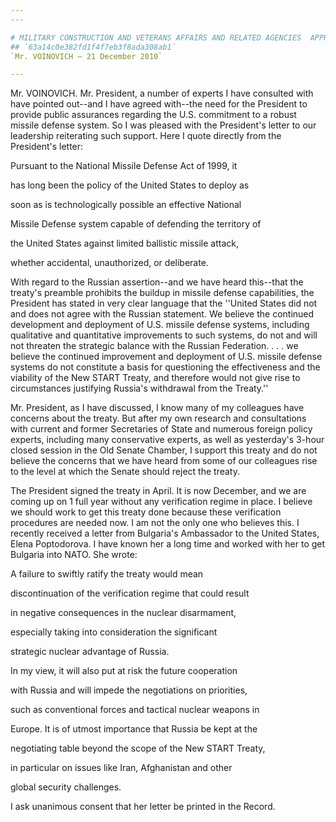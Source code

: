 ```yaml
---
---

# MILITARY CONSTRUCTION AND VETERANS AFFAIRS AND RELATED AGENCIES  APPROPRIATIONS ACT, 2010
## `63a14c0e382fd1f4f7eb3f8ada308ab1`
`Mr. VOINOVICH — 21 December 2010`

---
```



Mr. VOINOVICH. Mr. President, a number of experts I have consulted 
with have pointed out--and I have agreed with--the need for the 
President to provide public assurances regarding the U.S. commitment to 
a robust missile defense system. So I was pleased with the President's 
letter to our leadership reiterating such support. Here I quote 
directly from the President's letter:




 Pursuant to the National Missile Defense Act of 1999, it 


 has long been the policy of the United States to deploy as 


 soon as is technologically possible an effective National 


 Missile Defense system capable of defending the territory of 


 the United States against limited ballistic missile attack, 


 whether accidental, unauthorized, or deliberate.


With regard to the Russian assertion--and we have heard this--that 
the treaty's preamble prohibits the buildup in missile defense 
capabilities, the President has stated in very clear language that the 
''United States did not and does not agree with the Russian statement. 
We believe the continued development and deployment of U.S. missile 
defense systems, including qualitative and quantitative improvements to 
such systems, do not and will not threaten the strategic balance with 
the Russian Federation. . . . we believe the continued improvement and 
deployment of U.S. missile defense systems do not constitute a basis 
for questioning the effectiveness and the viability of the New START 
Treaty, and therefore would not give rise to circumstances justifying 
Russia's withdrawal from the Treaty.''

Mr. President, as I have discussed, I know many of my colleagues have 
concerns about the treaty. But after my own research and consultations 
with current and former Secretaries of State and numerous foreign 
policy experts, including many conservative experts, as well as 
yesterday's 3-hour closed session in the Old Senate Chamber, I support 
this treaty and do not believe the concerns that we have heard from 
some of our colleagues rise to the level at which the Senate should 
reject the treaty.

The President signed the treaty in April. It is now December, and we 
are coming up on 1 full year without any verification regime in place. 
I believe we should work to get this treaty done because these 
verification procedures are needed now. I am not the only one who 
believes this. I recently received a letter from Bulgaria's Ambassador 
to the United States, Elena Poptodorova. I have known her a long time 
and worked with her to get Bulgaria into NATO. She wrote:




 A failure to swiftly ratify the treaty would mean 


 discontinuation of the verification regime that could result 


 in negative consequences in the nuclear disarmament, 


 especially taking into consideration the significant 


 strategic nuclear advantage of Russia.



 In my view, it will also put at risk the future cooperation 


 with Russia and will impede the negotiations on priorities, 


 such as conventional forces and tactical nuclear weapons in 


 Europe. It is of utmost importance that Russia be kept at the 


 negotiating table beyond the scope of the New START Treaty, 


 in particular on issues like Iran, Afghanistan and other 


 global security challenges.


I ask unanimous consent that her letter be printed in the Record.